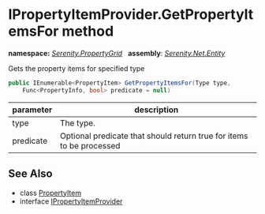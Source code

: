 # IPropertyItemProvider.GetPropertyItemsFor method
**namespace:** *[Serenity.PropertyGrid](../../README.md#serenity.propertygrid-namespace)*   **assembly**: *[Serenity.Net.Entity](../../README.md)*

Gets the property items for specified type

```csharp
public IEnumerable<PropertyItem> GetPropertyItemsFor(Type type, 
    Func<PropertyInfo, bool> predicate = null)
```

| parameter | description |
| --- | --- |
| type | The type. |
| predicate | Optional predicate that should return true for items to be processed |

## See Also

* class [PropertyItem](../Serenity.Net.Core/../../Serenity.ComponentModel/PropertyItem.md)
* interface [IPropertyItemProvider](../IPropertyItemProvider.md)